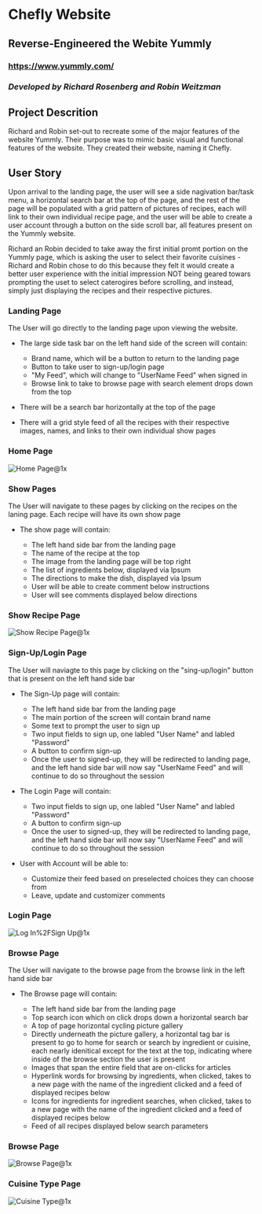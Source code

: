 # Chefly Website
## Reverse-Engineered the Webite Yummly
### https://www.yummly.com/
### *Developed by Richard Rosenberg and Robin Weitzman*
## Project Descrition
Richard and Robin set-out to recreate some of the major features of the website Yummly. Their purpose was to mimic basic visual and functional features of the website. They created their website, naming it Chefly. 
## User Story
<p>Upon arrival to the landing page, the user will see a side nagivation bar/task menu, a horizontal search bar at the top of the page, and the rest of the page will be populated with a grid pattern of pictures of recipes, each will link to their own individual recipe page, and the user will be able to create a user account through a button on the side scroll bar, all features present on the Yummly website. 
<p>Richard an Robin decided to take away the first initial promt portion on the Yummly page, which is asking the user to select their favorite cuisines - Richard and Robin chose to do this because they felt it would create a better user experience with the initial impression NOT being geared towars prompting the uset to select caterogires before scrolling, and instead, simply just  displaying the recipes and their respective pictures. 



### Landing Page 
The User will go directly to the landing page upon viewing the website.
- The large side task bar on the left hand side of the screen will contain:

    - Brand name, which will be a button to return to the landing page
    - Button to take user to sign-up/login page
    - "My Feed", which will change to "UserName Feed" when signed in 
    - Browse link to take to browse page with search element drops down from the top
- There will be a search bar horizontally at the top of the page
- There will a grid style feed of all the recipes with their respective images, names, and links to their own individual show pages
### Home Page
![Home Page@1x](https://media.git.generalassemb.ly/user/35272/files/b3bbe180-a447-11eb-9dfe-4dd9d9b9aff3)

### Show Pages
The User will navigate to these pages by clicking on the recipes on the laning page. Each recipe will have its own show page
- The show page will contain:

    - The left hand side bar from the landing page
    - The name of the recipe at the top
    - The image from the landing page will be top right
    - The list of ingredients below, displayed via Ipsum
    - The directions to make the dish, displayed via Ipsum
    - User will be able to create comment below instructions
    - User will see comments displayed below directions
### Show Recipe Page
![Show Recipe Page@1x](https://media.git.generalassemb.ly/user/35272/files/d8b05480-a447-11eb-9565-ef39febd7ad4)

### Sign-Up/Login Page
The User will naviagte to this page by clicking on the "sing-up/login" button that is present on the left hand side bar
- The Sign-Up page will contain:

    - The left hand side bar from the landing page
    - The main portion of the screen will contain brand name
    - Some text to prompt the user to sign up
    - Two input fields to sign up, one labled "User Name" and labled "Password"
    - A button to confirm sign-up
    - Once the user to signed-up, they will be redirected to landing page, and the left hand side bar will now say "UserName Feed" and will continue to do so throughout the session
- The Login Page will contain:
    - Two input fields to sign up, one labled "User Name" and labled "Password"
    - A button to confirm sign-up
    - Once the user to signed-up, they will be redirected to landing page, and the left hand side bar will now say "UserName Feed" and will continue to do so throughout the session

- User with Account will be able to:
    - Customize their feed based on preselected choices they can choose from
    - Leave, update and customizer comments
    
### Login Page
![Log In%2FSign Up@1x](https://media.git.generalassemb.ly/user/35272/files/c6ceb180-a447-11eb-86ea-32b7ee5f6ba9)

### Browse Page
The User will navigate to the browse page from the browse link in the left hand side bar
- The Browse page will contain:

    - The left hand side bar from the landing page
    - Top search icon which on click drops down a horizontal search bar
     - A top of page horizontal cycling picture gallery
    - Directly underneath the picture gallery, a horizontal tag bar is present to go to home for search or search by ingredient or cuisine, each nearly idenitical except for the text at the top, indicating where inside of the browse section the user is present
    - Images that span the entire field that are on-clicks for articles
    - Hyperlink words for browsing by ingredients, when clicked, takes to a new page with the name of the ingredient clicked and a feed of displayed recipes below
    - Icons for ingredients for ingredient searches, when clicked, takes to a new page with the name of the ingredient clicked and a feed of displayed recipes below
    - Feed of all recipes displayed below search parameters

### Browse Page
![Browse Page@1x](https://media.git.generalassemb.ly/user/35272/files/414b0180-a447-11eb-970a-ba686f48572f)

### Cuisine Type Page
![Cuisine Type@1x](https://media.git.generalassemb.ly/user/35272/files/6e97af80-a447-11eb-9434-af758fd12969)
